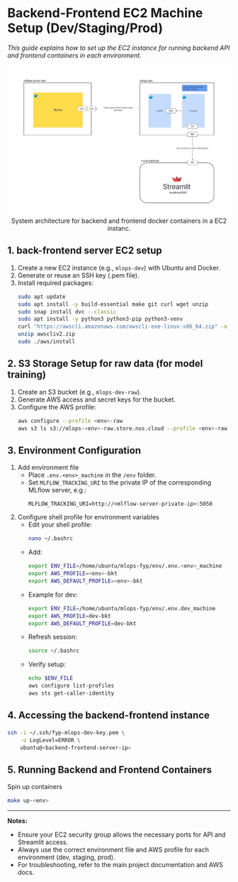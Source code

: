 # Backend-Frontend EC2 Machine Setup (Dev/Staging/Prod)

*This guide explains how to set up the EC2 instance for running backend API and frontend containers in each environment.*

<div align="center">
    <img src="../images/doc_backend_frontend_machine_architecture.jpg" alt="Architecture diagram" width="800"/>
    <br>
    <span>System architecture for backend and frontend docker containers in a EC2 instanc.</span>
</div>

## 1. back-frontend server EC2 setup
1. Create a new EC2 instance (e.g., `mlops-dev`) with Ubuntu and Docker.
2. Generate or reuse an SSH key (.pem file).
3. Install required packages:
   ```sh
   sudo apt update
   sudo apt install -y build-essential make git curl wget unzip
   sudo snap install dvc --classic
   sudo apt install -y python3 python3-pip python3-venv
   curl "https://awscli.amazonaws.com/awscli-exe-linux-x86_64.zip" -o "awscliv2.zip"
   unzip awscliv2.zip
   sudo ./aws/install
   ```

## 2. S3 Storage Setup for raw data (for model training)
1. Create an S3 bucket (e.g., `mlops-dev-raw`).
2. Generate AWS access and secret keys for the bucket.
3. Configure the AWS profile:
   ```sh
   aws configure --profile <env>-raw
   aws s3 ls s3://mlops-<env>-raw.store.nus.cloud --profile <env>-raw
   ```

## 3. Environment Configuration
1. Add environment file
   - Place `.env.<env>_machine` in the `/env` folder.
   - Set `MLFLOW_TRACKING_URI` to the private IP of the corresponding MLflow server, e.g.:
     ```
     MLFLOW_TRACKING_URI=http://<mlflow-server-private-ip>:5050
     ```
2. Configure shell profile for environment variables
   - Edit your shell profile:
     ```sh
     nano ~/.bashrc
     ```
   - Add:
     ```sh
     export ENV_FILE=/home/ubuntu/mlops-fyp/env/.env.<env>_machine
     export AWS_PROFILE=<env>-bkt
     export AWS_DEFAULT_PROFILE=<env>-bkt
     ```
   - Example for dev:
     ```sh
     export ENV_FILE=/home/ubuntu/mlops-fyp/env/.env.dev_machine
     export AWS_PROFILE=dev-bkt
     export AWS_DEFAULT_PROFILE=dev-bkt
     ```
   - Refresh session:
     ```sh
     source ~/.bashrc
     ```
   - Verify setup:
     ```sh
     echo $ENV_FILE
     aws configure list-profiles
     aws sts get-caller-identity
     ```

## 4. Accessing the backend-frontend instance
```sh
ssh -i ~/.ssh/fyp-mlops-dev-key.pem \
    -o LogLevel=ERROR \
    ubuntu@<backend-frontend-server-ip>
```

## 5. Running Backend and Frontend Containers
Spin up containers
```sh
make up-<env>
```

---

**Notes:**
- Ensure your EC2 security group allows the necessary ports for API and Streamlit access.
- Always use the correct environment file and AWS profile for each environment (dev, staging, prod).
- For troubleshooting, refer to the main project documentation and AWS docs.

